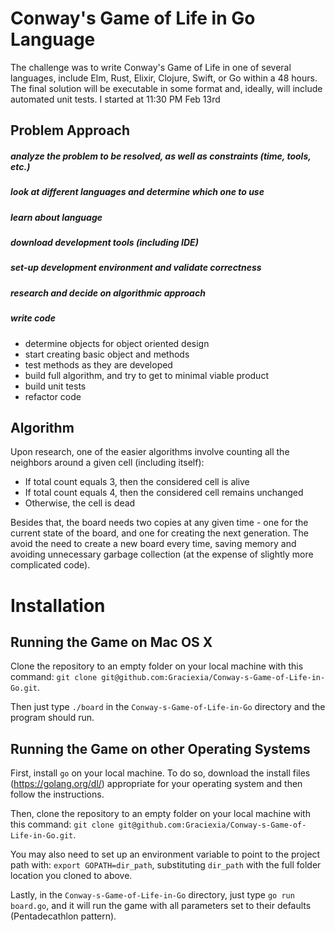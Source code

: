 # Conway's Game of Life in Go Language
The challenge was to write Conway's Game of Life in one of several languages, include Elm, Rust, Elixir, Clojure, Swift, 
or Go within a 48 hours. 
The final solution will be executable in some format and, ideally, will include automated unit tests.
I started at 11:30 PM Feb 13rd

## Problem Approach
##### analyze the problem to be resolved, as well as constraints (time, tools, etc.)
##### look at different languages and determine which one to use
##### learn about language
##### download development tools (including IDE)
##### set-up development environment and validate correctness
##### research and decide on algorithmic approach
##### write code
* determine objects for object oriented design
* start creating basic object and methods
* test methods as they are developed
* build full algorithm, and try to get to minimal viable product
* build unit tests
* refactor code

## Algorithm
Upon research, one of the easier algorithms involve counting all the neighbors around a given cell (including itself):
* If total count equals 3, then the considered cell is alive
* If total count equals 4, then the considered cell remains unchanged
* Otherwise, the cell is dead

Besides that, the board needs two copies at any given time - one for the current state of the board, and one for
creating the next generation. The avoid the need to create a new board every time, saving memory and avoiding
unnecessary garbage collection (at the expense of slightly more complicated code).

# Installation

## Running the Game on Mac OS X
Clone the repository to an empty folder on your local machine with this command:  `git clone git@github.com:Graciexia/Conway-s-Game-of-Life-in-Go.git`.

Then just type `./board` in the `Conway-s-Game-of-Life-in-Go`
directory and the program should run.

## Running the Game on other Operating Systems
First, install `go` on your local machine. To do so,
download the install files (https://golang.org/dl/) appropriate for your operating system and then follow the instructions.

Then, clone the repository to an empty folder on your local machine with this command:  `git clone git@github.com:Graciexia/Conway-s-Game-of-Life-in-Go.git`.

You may also need to set up an environment variable to point to the project path with:
`export GOPATH=dir_path`, substituting `dir_path` with the full folder location
you cloned to above.

Lastly, in the `Conway-s-Game-of-Life-in-Go` directory, 
just type `go run board.go`, and it will run the game with all parameters set to their defaults (Pentadecathlon pattern).
